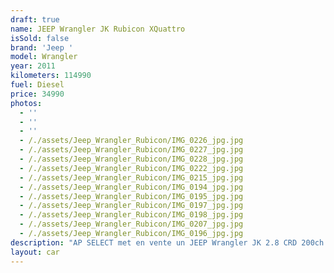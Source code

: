 ```yaml
---
draft: true
name: JEEP Wrangler JK Rubicon XQuattro
isSold: false
brand: 'Jeep '
model: Wrangler
year: 2011
kilometers: 114990
fuel: Diesel
price: 34990
photos:
  - ''
  - ''
  - ''
  - /./assets/Jeep_Wrangler_Rubicon/IMG_0226_jpg.jpg
  - /./assets/Jeep_Wrangler_Rubicon/IMG_0227_jpg.jpg
  - /./assets/Jeep_Wrangler_Rubicon/IMG_0228_jpg.jpg
  - /./assets/Jeep_Wrangler_Rubicon/IMG_0222_jpg.jpg
  - /./assets/Jeep_Wrangler_Rubicon/IMG_0215_jpg.jpg
  - /./assets/Jeep_Wrangler_Rubicon/IMG_0194_jpg.jpg
  - /./assets/Jeep_Wrangler_Rubicon/IMG_0195_jpg.jpg
  - /./assets/Jeep_Wrangler_Rubicon/IMG_0197_jpg.jpg
  - /./assets/Jeep_Wrangler_Rubicon/IMG_0198_jpg.jpg
  - /./assets/Jeep_Wrangler_Rubicon/IMG_0207_jpg.jpg
  - /./assets/Jeep_Wrangler_Rubicon/IMG_0196_jpg.jpg
description: "AP SELECT met en vente un JEEP Wrangler JK 2.8 CRD 200ch BVA 3 portes\n\nModèle du 04/2011 avec 114990km.\n\nCouleur Noir metallic, intérieur tissus\n\nCarte grise France \U0001F1EB\U0001F1F7 4 places.\nHard top et bâche disponible\n\nCarnet d’entretien complet avec historique limpide.\n\nDernier service effectué fin 2023, pneus et freins récents.\n\nÉquipements et options :\n- Préparation extérieur XQuattro \U0001F1EE\U0001F1F9\n- Préparation mécanique XQuattro \U0001F1EE\U0001F1F9\n- Jantes et pneus OffRoad\n- Boîte auto 5\n- Châssis haut\n- Feux de jour à LED\n- Feux arrière LED\n- Vitrage arrière surteinté\n- Connexion Ipod et USB\n- Affichage multifonctions plus\n- Climatisation auto\n- Éclairage et essuie-glaces automatique\n- Rétroviseurs rabattable électriquement et chauffants\n- Rétroviseurs int / ext Electrochrome\n- Bluetooth\n- Éclairage d ambiance\n\nDisponible et visible sur RDV pour acheteur sérieux.\n\nRéalisation des démarches d'immatriculation.\n\nAP SELECT c'est des solutions de courtage et conciergerie sur mesure pour profiter librement de sa passion et de son patrimoine.\n\nPrenez le volant, AP SELECT s'occupe du reste"
layout: car
---
```


